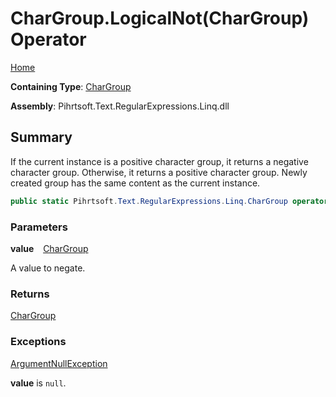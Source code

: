# CharGroup\.LogicalNot\(CharGroup\) Operator

[Home](../../../../../../README.md)

**Containing Type**: [CharGroup](../README.md)

**Assembly**: Pihrtsoft\.Text\.RegularExpressions\.Linq\.dll

## Summary

If the current instance is a positive character group, it returns a negative character group\. Otherwise, it returns a positive character group\. Newly created group has the same content as the current instance\.

```csharp
public static Pihrtsoft.Text.RegularExpressions.Linq.CharGroup operator !(Pihrtsoft.Text.RegularExpressions.Linq.CharGroup value)
```

### Parameters

**value** &ensp; [CharGroup](../README.md)

A value to negate\.

### Returns

[CharGroup](../README.md)

### Exceptions

[ArgumentNullException](https://docs.microsoft.com/en-us/dotnet/api/system.argumentnullexception)

**value** is `null`\.

